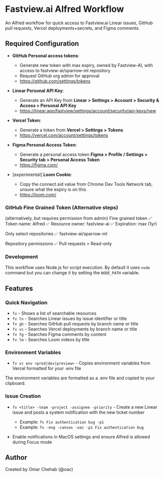 # Fastview.ai Alfred Workflow

An Alfred workflow for quick access to Fastview.ai Linear issues, GitHub pull requests, Vercel deployments+secrets, and Figma comments.

## Required Configuration

- **GitHub Personal access tokens**:
  - Generate new token with max expiry, owned by Fastview-AI, with access to fastview-ai/sparrow-ml repository
  - Request GitHub org admin for approval
  - https://github.com/settings/tokens

- **Linear Personal API Key**:
  - Generate an API Key from **Linear > Settings > Account > Security & Access > Personal API Key**
  - https://linear.app/fastview/settings/account/security/api-keys/new

- **Vercel Token**:
  - Generate a token from **Vercel > Settings > Tokens**
  - https://vercel.com/account/settings/tokens

- **Figma Personal Access Token**:
  - Generate a personal access token **Figma > Profile / Settings > Security tab > Personal Access Token**
  - https://figma.com/

- [experimental] **Loom Cookie**:
  - Copy the connect.sid value from Chrome Dev Tools Network tab, unsure what the expiry is on this.
  - https://loom.com/

### GitHub Fine Grained Token (Alternative steps)

(alternatively, but requires permission from admin) Fine grained token
✅ Token name: Alfred
✅ Resource owner: fastview-ai
✅ Expiration: max (1yr)

Only select repositories
✅ fastview-ai/sparrow-ml

Repository permissions
✅ Pull requests > Read-only

### Development

This workflow uses Node.js for script execution. By default it uses `node` command but you can change it by setting the `NODE_PATH` variable.

## Features

### Quick Navigation
- `fv` - Shows a list of searchable resources
- `fv ln` - Searches Linear issues by issue identifier or title
- `fv gh` - Searches GitHub pull requests by branch name or title
- `fv vc` - Searches Vercel deployments by branch name or title
- `fv fg` - Searches Figma comments by content
- `fv lm` - Searches Loom videos by title

### Environment Variables
- `fv vc env <prod|dev|preview>` - Copies environment variables from Vercel formatted for your .env file

The environment variables are formatted as a .env file and copied to your clipboard.

### Issue Creation

- `fv <title> -team -project -assignee -priority` - Create a new Linear issue and posts a system notification with the new ticket number
  - Example: `fv Fix authentication bug -p1`
  - Example: `fv -eng -canvas -oac -p1 Fix authentication bug`

- Enable notifications in MacOS settings and ensure Alfred is allowed during Focus mode

## Author

Created by Omar Chehab (@oac)